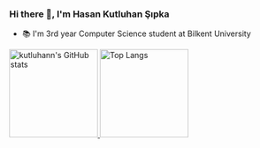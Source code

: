 ### Hi there 👋, I'm Hasan Kutluhan Şıpka
* 📚 I'm 3rd year Computer Science student at Bilkent University


<a href="https://github.com/kutluhann/">
  <img src="https://github-readme-603.vercel.app/api?username=kutluhann&include_all_commits=true&count_private=true&show_icons=true&theme=dark&border_radius=12" height="160" alt="kutluhann's GitHub stats"/>
  <img src="https://github-readme-603.vercel.app/api/top-langs/?username=kutluhann&layout=compact&theme=dark&langs_count=8&border_radius=12" height="160" alt="Top Langs"/>
</a>
